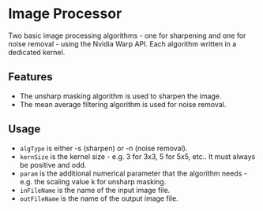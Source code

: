 # Image Processor
Two basic image processing algorithms - one for sharpening and one for noise removal - using the Nvidia Warp API. Each algorithm written in a dedicated kernel.

## Features
- The unsharp masking algorithm is used to sharpen the image.
- The mean average filtering algorithm is used for noise removal. 

## Usage
<python3 image.py algType kernSize param inFileName outFileName>

- `algType` is either -s (sharpen) or -n (noise removal).
- `kernSize` is the kernel size - e.g. 3 for 3x3, 5 for 5x5, etc.. It must always be positive and odd.
- `param` is the additional numerical parameter that the algorithm needs - e.g. the scaling value k for unsharp masking. 
- `inFileName` is the name of the input image file.
- `outFileName` is the name of the output image file.